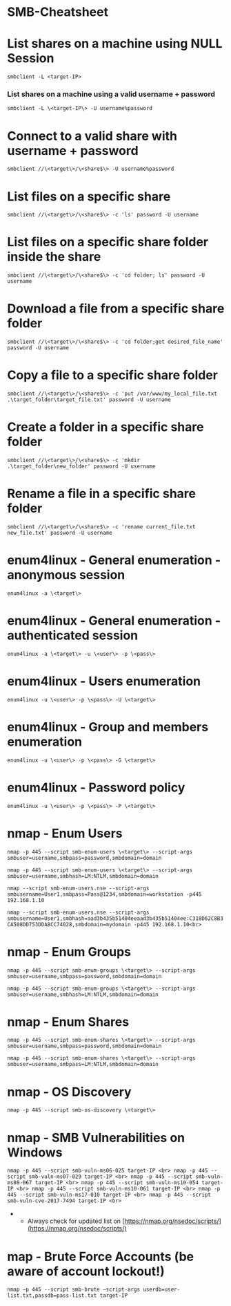 # SMB-Cheatsheet

# List shares on a machine using NULL Session

`smbclient -L <target-IP>`

### List shares on a machine using a valid username + password

`smbclient -L \<target-IP\> -U username%password`

# Connect to a valid share with username + password

`smbclient //\<target\>/\<share$\> -U username%password`

# List files on a specific share

`smbclient //\<target\>/\<share$\> -c 'ls' password -U username`

# List files on a specific share folder inside the share

`smbclient //\<target\>/\<share$\> -c 'cd folder; ls' password -U username`

# Download a file from a specific share folder

`smbclient //\<target\>/\<share$\> -c 'cd folder;get desired_file_name' password -U username`

# Copy a file to a specific share folder

`smbclient //\<target\>/\<share$\> -c 'put /var/www/my_local_file.txt .\target_folder\target_file.txt' password -U username`

# Create a folder in a specific share folder

`smbclient //\<target\>/\<share$\> -c 'mkdir .\target_folder\new_folder' password -U username`

# Rename a file in a specific share folder

`smbclient //\<target\>/\<share$\> -c 'rename current_file.txt new_file.txt' password -U username`

# enum4linux - General enumeration - anonymous session

`enum4linux -a \<target\>`

# enum4linux - General enumeration - authenticated session

`enum4linux -a \<target\> -u \<user\> -p \<pass\>`

# enum4linux - Users enumeration

`enum4linux -u \<user\> -p \<pass\> -U \<target\>`

# enum4linux - Group and members enumeration

`enum4linux -u \<user\> -p \<pass\> -G \<target\>`

# enum4linux - Password policy

`enum4linux -u \<user\> -p \<pass\> -P \<target\>`

# nmap - Enum Users

`nmap -p 445 --script smb-enum-users \<target\> --script-args smbuser=username,smbpass=password,smbdomain=domain`

`nmap -p 445 --script smb-enum-users \<target\> --script-args smbuser=username,smbhash=LM:NTLM,smbdomain=domain`

`nmap --script smb-enum-users.nse --script-args smbusername=User1,smbpass=Pass@1234,smbdomain=workstation -p445 192.168.1.10`

`nmap --script smb-enum-users.nse --script-args smbusername=User1,smbhash=aad3b435b51404eeaad3b435b51404ee:C318D62C8B3CA508DD753DDA8CC74028,smbdomain=mydomain -p445 192.168.1.10<br>`

# nmap - Enum Groups

`nmap -p 445 --script smb-enum-groups \<target\> --script-args smbuser=username,smbpass=password,smbdomain=domain`

`nmap -p 445 --script smb-enum-groups \<target\> --script-args smbuser=username,smbhash=LM:NTLM,smbdomain=domain`

# nmap - Enum Shares

`nmap -p 445 --script smb-enum-shares \<target\> --script-args smbuser=username,smbpass=password,smbdomain=domain`

`nmap -p 445 --script smb-enum-shares \<target\> --script-args smbuser=username,smbpass=LM:NTLM,smbdomain=domain`

# nmap - OS Discovery

`nmap -p 445 --script smb-os-discovery \<target\>`

# nmap - SMB Vulnerabilities on Windows

`nmap -p 445 --script smb-vuln-ms06-025 target-IP <br>
nmap -p 445 --script smb-vuln-ms07-029 target-IP <br>
nmap -p 445 --script smb-vuln-ms08-067 target-IP <br>
nmap -p 445 --script smb-vuln-ms10-054 target-IP <br>
nmap -p 445 --script smb-vuln-ms10-061 target-IP <br>
nmap -p 445 --script smb-vuln-ms17-010 target-IP <br>
nmap -p 445 --script smb-vuln-cve-2017-7494 target-IP <br>`

- - Always check for updated list on [https://nmap.org/nsedoc/scripts/](https://nmap.org/nsedoc/scripts/)

# map - Brute Force Accounts (be aware of account lockout!)

`nmap –p 445 --script smb-brute –script-args userdb=user-list.txt,passdb=pass-list.txt target-IP`
